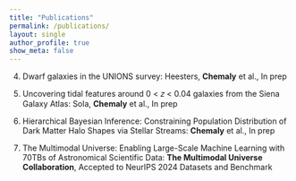 ```yaml
---
title: "Publications"
permalink: /publications/
layout: single
author_profile: true
show_meta: false
---
```


4. Dwarf galaxies in the UNIONS survey: Heesters, **Chemaly** et al., In prep

3. Uncovering tidal features around 0 < 𝑧 < 0.04 galaxies from the Siena Galaxy Atlas: Sola, **Chemaly** et al., In prep

2. Hierarchical Bayesian Inference: Constraining Population Distribution of Dark Matter Halo Shapes via Stellar Streams: **Chemaly** et al., In prep

1. The Multimodal Universe: Enabling Large-Scale Machine Learning with 70TBs of Astronomical Scientific Data: **The Multimodal Universe Collaboration**, Accepted to NeurIPS 2024 Datasets and Benchmark